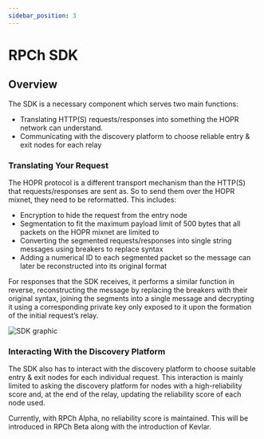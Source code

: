 ```yaml
---
sidebar_position: 3
---
```


# RPCh SDK

## Overview

The SDK is a necessary component which serves two main functions:

- Translating HTTP(S) requests/responses into something the HOPR network can understand.
- Communicating with the discovery platform to choose reliable entry & exit nodes for each relay

### Translating Your Request

The HOPR protocol is a different transport mechanism than the HTTP(S) that requests/responses are sent as. So to send them over the HOPR mixnet, they need to be reformatted. This includes:

- Encryption to hide the request from the entry node
- Segmentation to fit the maximum payload limit of 500 bytes that all packets on the HOPR mixnet are limited to
- Converting the segmented requests/responses into single string messages using breakers to replace syntax
- Adding a numerical ID to each segmented packet so the message can later be reconstructed into its original format

For responses that the SDK receives, it performs a similar function in reverse, reconstructing the message by replacing the breakers with their original syntax, joining the segments into a single message and decrypting it using a corresponding private key only exposed to it upon the formation of the initial request’s relay.

![SDK graphic](/img/SDK_graphic.png)

### Interacting With the Discovery Platform

The SDK also has to interact with the discovery platform to choose suitable entry & exit nodes for each individual request. This interaction is mainly limited to asking the discovery platform for nodes with a high-reliability score and, at the end of the relay, updating the reliability score of each node used.

Currently, with RPCh Alpha, no reliability score is maintained. This will be introduced in RPCh Beta along with the introduction of Kevlar.


<!--
### Kevlar

Kevlar adds light client verification, verifying the integrity of responses sent back from the RPC provider. It requests block headers from a given list of provers and generates several requests for every response that passes through Kevlar. It will then attempt to sync to the latest beacon chain block header to verify the integrity of the following RPC response.
-->